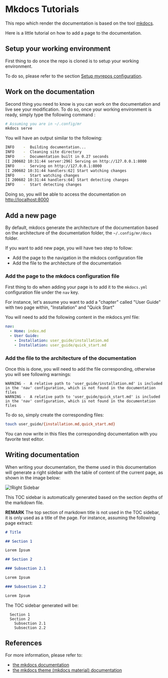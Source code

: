 # Mkdocs Tutorials

This repo which render the documentation is based on the tool [mkdocs][mkdocs].

Here is a little tutorial on how to add a page to the documentation.

## Setup your working environment

First thing to do once the repo is cloned is to setup your working environment.

To do so, please refer to the section [Setup myrepos
configuration][setup_myrepos].

## Work on the documentation

Second thing you need to know is you can work on the documentation and live see
your modification. To do so, once your working environment is ready, simply type
the following command :

```bash
# Assuming you are in ~/.config/mr
mkdocs serve
```

You will have an output similar to the following:

```bash
INFO    -  Building documentation...
INFO    -  Cleaning site directory
INFO    -  Documentation built in 0.27 seconds
[I 200602 10:31:44 server:296] Serving on http://127.0.0.1:8000
INFO    -  Serving on http://127.0.0.1:8000
[I 200602 10:31:44 handlers:62] Start watching changes
INFO    -  Start watching changes
[I 200602 10:31:44 handlers:64] Start detecting changes
INFO    -  Start detecting changes
```

Doing so, you will be able to access the documentation on
[http://localhost:8000](http://localhost:8000)

## Add a new page

By default, mkdocs generate the architecture of the documentation based on the
architecture of the documentation folder, the `~/.config/mr/docs` folder.

If you want to add new page, you will have two step to follow:

  - Add the page to the navigation in the mkdocs configuration file
  - Add the file to the architecture of the documentation

### Add the page to the mkdocs configuration file

First thing to do when adding your page is to add it to the `mkdocs.yml`
configuration file under the `nav` key.

For instance, let's assume you want to add a "chapter" called "User Guide" with
two page within, "Installation" and "Quick Start"

You will need to add the following content in the mkdocs.yml file:

```yaml
nav:
  - Home: index.md
  - User Guide:
    - Installation: user_guide/installation.md
    - Installation: user_guide/quick_start.md
```

### Add the file to the architecture of the documentation

Once this is done, you will need to add the file corresponding, otherwise you
will see following warnings:

```text
WARNING -  A relative path to 'user_guide/installation.md' is included in the 'nav' configuration, which is not found in the documentation files
WARNING -  A relative path to 'user_guide/quick_start.md' is included in the 'nav' configuration, which is not found in the documentation files
```

To do so, simply create the corresponding files:

```bash
touch user_guide/{installation.md,quick_start.md}
```

You can now write in this files the corresponding documentation with you
favorite test editor.

## Writing documentation

When writing your documentation, the theme used in this documentation will
generate a right sidebar with the table of content of the current page, as shown
in the image below:

![!Right Sidebar][mkdocs_material_right_sidebar]

This TOC sidebar is automatically generated based on the section depths of the
markdown file.

**REMARK** The top section of markdown title is not used in the TOC sidebar, it
is only used as a title of the page. For instance, assuming the following page
extract:

```markdown
# Title

## Section 1

Lorem Ipsum

## Section 2

### Subsection 2.1

Lorem Ipsum

### Subsection 2.2

Lorem Ipsum

```

The TOC sidebar generated will be:

```text
  Section 1
  Section 2
    Subsection 2.1
    Subsection 2.2
```

## References

For more information, please refer to:

  - [the mkdocs documentation][mkdocs]
  - [the mkdocs theme (mkdocs material) documentation][mkdocs_material]


[setup_myrepos]: ../../usage/setup_myrepos_configuration.md
[mkdocs_material_right_sidebar]: /assets/img/mkdocs_material_right_sidebar_toc.png
[mkdocs]: https://www.mkdocs.org/
[mkdocs_material]: https://squidfunk.github.io/mkdocs-material/getting-started/
